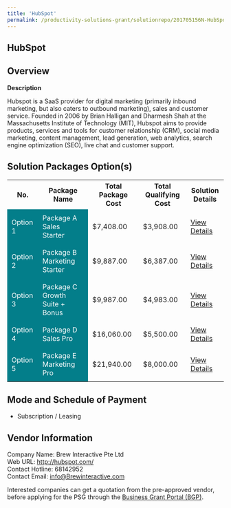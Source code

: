 ```yaml
---
title: 'HubSpot'
permalink: /productivity-solutions-grant/solutionrepo/201705156N-HubSpot-G
---
```


## HubSpot

## Overview

**Description**

Hubspot is a SaaS provider for digital marketing (primarily inbound marketing, but also caters to outbound marketing), sales and customer service. Founded in 2006 by Brian Halligan and Dharmesh Shah at the Massachusetts Institute of Technology (MIT), Hubspot aims to provide products, services and tools for customer relationship (CRM), social media marketing, content management, lead generation, web analytics, search engine optimization (SEO), live chat and customer support.

## Solution Packages Option(s)

<table>
<tr>
<th><b>No.</b></th>
<th><b>Package Name</b></th>
<th><b>Total Package Cost</b></th>
<th><b>Total Qualifying Cost</b></th>
<th><b>Solution Details</b></th>
</tr>
<tr>
<td style='padding: 10px; background-color: #037E8A; color: #FFFFFF;'>Option 1</td>
<td style='padding: 10px; background-color: #037E8A; color: #FFFFFF;'>Package A Sales Starter</td>
<td style='padding: 10px;'>$7,408.00</td>
<td style='padding: 10px;'>$3,908.00</td>
<td style='padding: 10px;'><a href='/images/psg/BrewInteractive_HubSpot_29022024_Desensitised_Annex3_Part1.pdf' target='_blank'>View Details</a></td>
</tr>
<tr>
<td style='padding: 10px; background-color: #037E8A; color: #FFFFFF;'>Option 2</td>
<td style='padding: 10px; background-color: #037E8A; color: #FFFFFF;'>Package B Marketing Starter</td>
<td style='padding: 10px;'>$9,887.00</td>
<td style='padding: 10px;'>$6,387.00</td>
<td style='padding: 10px;'><a href='/images/psg/BrewInteractive_HubSpot_29022024_Desensitised_Annex3_Part2.pdf' target='_blank'>View Details</a></td>
</tr>
<tr>
<td style='padding: 10px; background-color: #037E8A; color: #FFFFFF;'>Option 3</td>
<td style='padding: 10px; background-color: #037E8A; color: #FFFFFF;'>Package C Growth Suite + Bonus</td>
<td style='padding: 10px;'>$9,987.00</td>
<td style='padding: 10px;'>$4,983.00</td>
<td style='padding: 10px;'><a href='/images/psg/BrewInteractive_HubSpot_29022024_Desensitised_Annex3_Part3.pdf' target='_blank'>View Details</a></td>
</tr>
<tr>
<td style='padding: 10px; background-color: #037E8A; color: #FFFFFF;'>Option 4</td>
<td style='padding: 10px; background-color: #037E8A; color: #FFFFFF;'>Package D Sales Pro</td>
<td style='padding: 10px;'>$16,060.00</td>
<td style='padding: 10px;'>$5,500.00</td>
<td style='padding: 10px;'><a href='/images/psg/BrewInteractive_HubSpot_29022024_Desensitised_Annex3_Part4.pdf' target='_blank'>View Details</a></td>
</tr>
<tr>
<td style='padding: 10px; background-color: #037E8A; color: #FFFFFF;'>Option 5</td>
<td style='padding: 10px; background-color: #037E8A; color: #FFFFFF;'>Package E Marketing Pro</td>
<td style='padding: 10px;'>$21,940.00</td>
<td style='padding: 10px;'>$8,000.00</td>
<td style='padding: 10px;'><a href='/images/psg/BrewInteractive_HubSpot_29022024_Desensitised_Annex3_Part5.pdf' target='_blank'>View Details</a></td>
</tr>
</table>

## Mode and Schedule of Payment

 - Subscription / Leasing

## Vendor Information

 Company Name: Brew Interactive Pte Ltd<br>Web URL: http://hubspot.com/ <br>Contact Hotline: 68142952 <br>Contact Email: info@Brewinteractive.com <br>

Interested companies can get a quotation from the pre-approved vendor, before applying for the PSG through the <a href='https://www.businessgrants.gov.sg/' target='_blank' rel='noopener'>Business Grant Portal (BGP)</a>.

<script src="/jquery/resize-tables.js"></script>
